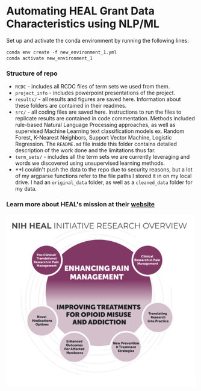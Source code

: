 # Automating HEAL Grant Data Characteristics using NLP/ML

Set up and activate the conda environment by running the following lines:
```
conda env create -f new_environment_1.yml
conda activate new_environment_1
```
### Structure of repo

- `RCDC` - includes all RCDC files of term sets we used from them.
- `project_info` - includes powerpoint presentations of the project. 
- `results/` - all results and figures are saved here.  Information about these folders are contained in their readmes. 
- `src/` - all coding files are saved here. Instructions to run the files to replicate results are contained in code commentation. Methods included rule-based Natural Language Processing approaches, as well as supervised Machine Learning text classification models ex. Random Forest, K-Nearest Neighbors, Support Vector Machine, Logistic Regression. The `README.md` file inside this folder contains detailed description of the work done and the limitations thus far.
- `term_sets/` - includes all the term sets we are currently leveraging and words we discovered using unsupervised learning methods. 
- **I couldn't push the data to the repo due to security reasons, but a lot of my argparse functions refer to the file paths I stored it in on my local drive. I had an `original_data` folder, as well as a `cleaned_data` folder for my data.

### Learn more about HEAL's mission at their [website](https://heal.nih.gov/about)
![Helping End Addiction Long Term](project_info/HEAL.png)
